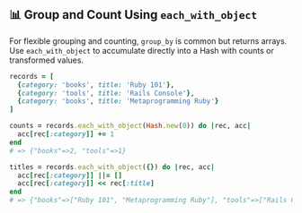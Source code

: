 ## 📊 Group and Count Using `each_with_object`

For flexible grouping and counting, `group_by` is common but returns arrays. Use `each_with_object` to accumulate directly into a Hash with counts or transformed values.

```ruby
records = [
  {category: 'books', title: 'Ruby 101'},
  {category: 'tools', title: 'Rails Console'},
  {category: 'books', title: 'Metaprogramming Ruby'}
]

counts = records.each_with_object(Hash.new(0)) do |rec, acc|
  acc[rec[:category]] += 1
end
# => {"books"=>2, "tools"=>1}

titles = records.each_with_object({}) do |rec, acc|
  acc[rec[:category]] ||= []
  acc[rec[:category]] << rec[:title]
end
# => {"books"=>["Ruby 101", "Metaprogramming Ruby"], "tools"=>["Rails Console"]}
```